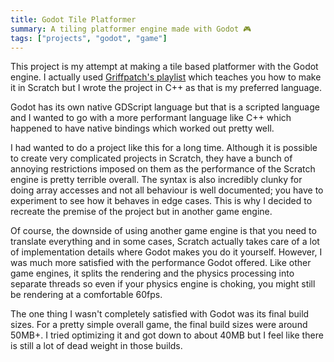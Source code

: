 ```yaml
---
title: Godot Tile Platformer
summary: A tiling platformer engine made with Godot 🎮
tags: ["projects", "godot", "game"]
---
```


This project is my attempt at making a tile based platformer with the Godot engine. I actually used [Griffpatch's playlist](https://www.youtube.com/playlist?list=PLy4zsTUHwGJIc90UaTKd-wpIH12FCSoLh) which teaches you how to make it in Scratch but I wrote the project in C++ as that is my preferred language.

Godot has its own native GDScript language but that is a scripted language and I wanted to go with a more performant language like C++ which happened to have native bindings which worked out pretty well.

I had wanted to do a project like this for a long time. Although it is possible to create very complicated projects in Scratch, they have a bunch of annoying restrictions imposed on them as the performance of the Scratch engine is pretty terrible overall. The syntax is also incredibly clunky for doing array accesses and not all behaviour is well documented; you have to experiment to see how it behaves in edge cases. This is why I decided to recreate the premise of the project but in another game engine.

Of course, the downside of using another game engine is that you need to translate everything and in some cases, Scratch actually takes care of a lot of implementation details where Godot makes you do it yourself. However, I was much more satisfied with the performance Godot offered. Like other game engines, it splits the rendering and the physics processing into separate threads so even if your physics engine is choking, you might still be rendering at a comfortable 60fps.

The one thing I wasn't completely satisfied with Godot was its final build sizes. For a pretty simple overall game, the final build sizes were around 50MB+. I tried optimizing it and got down to about 40MB but I feel like there is still a lot of dead weight in those builds.
